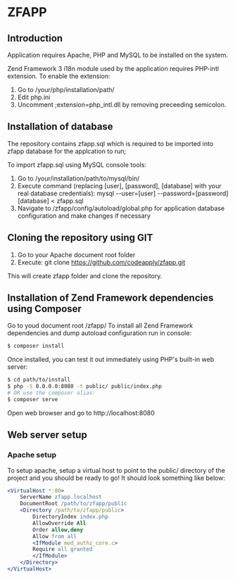 # ZFAPP

## Introduction

Application requires Apache, PHP and MySQL to be installed on the system.

Zend Framework 3 i18n module used by the application requires PHP-intl extension. To enable the extension:

1. Go to /your/php/installation/path/
2. Edit php.ini
3. Uncomment ;extension=php_intl.dll by removing preceeding semicolon.

## Installation of database

The repository contains zfapp.sql which is required to be imported into zfapp database for the applcation to run;

To import zfapp.sql using MySQL console tools:

1. Go to /your/installation/path/to/mysql/bin/
2. Execute command (replacing [user], [password], [database] with your real database credentials):
mysql --user=[user] --password=[password] [database] < zfapp.sql
3. Navigate to /zfapp/config/autoload/global.php for application database configuration and make changes if necessary

## Cloning the repository using GIT
1. Go to your Apache document root folder 
2. Execute:
git clone https://github.com/codeapply/zfapp.git

This will create zfapp folder and clone the repository.

## Installation of Zend Framework dependencies using Composer

Go to youd document root /zfapp/ 
To install all Zend Framework dependencies and dump autoload configuration run in console:

```bash
$ composer install
```

Once installed, you can test it out immediately using PHP's built-in web server:

```bash
$ cd path/to/install
$ php -S 0.0.0.0:8080 -t public/ public/index.php
# OR use the composer alias:
$ composer serve
```

Open web browser and go to http://localhost:8080

## Web server setup

### Apache setup

To setup apache, setup a virtual host to point to the public/ directory of the
project and you should be ready to go! It should look something like below:

```apache
<VirtualHost *:80>
    ServerName zfapp.localhost
    DocumentRoot /path/to/zfapp/public
    <Directory /path/to/zfapp/public>
        DirectoryIndex index.php
        AllowOverride All
        Order allow,deny
        Allow from all
        <IfModule mod_authz_core.c>
        Require all granted
        </IfModule>
    </Directory>
</VirtualHost>
```
